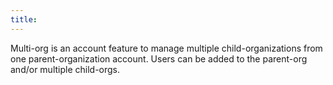 ```yaml
---
title: 
---
```

Multi-org is an account feature to manage multiple child-organizations from one parent-organization account. Users can be added to the parent-org and/or multiple child-orgs.